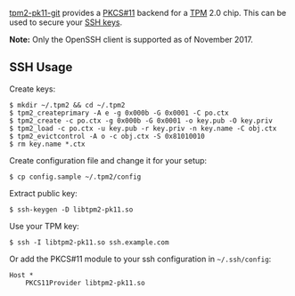 [tpm2-pk11-git](https://aur.archlinux.org/packages/tpm2-pk11-git/) provides a [PKCS#11](https://github.com/irtimmer/tpm2-pk11) backend for a [TPM](/index.php/Trusted_Platform_Module "Trusted Platform Module") 2.0 chip. This can be used to secure your [SSH keys](/index.php/SSH_keys "SSH keys").

**Note:** Only the OpenSSH client is supported as of November 2017.

## SSH Usage

Create keys:

```
$ mkdir ~/.tpm2 && cd ~/.tpm2
$ tpm2_createprimary -A e -g 0x000b -G 0x0001 -C po.ctx
$ tpm2_create -c po.ctx -g 0x000b -G 0x0001 -o key.pub -O key.priv
$ tpm2_load -c po.ctx -u key.pub -r key.priv -n key.name -C obj.ctx
$ tpm2_evictcontrol -A o -c obj.ctx -S 0x81010010
$ rm key.name *.ctx

```

Create configuration file and change it for your setup:

```
$ cp config.sample ~/.tpm2/config

```

Extract public key:

```
$ ssh-keygen -D libtpm2-pk11.so

```

Use your TPM key:

```
$ ssh -I libtpm2-pk11.so ssh.example.com

```

Or add the PKCS#11 module to your ssh configuration in `~/.ssh/config`:

```
Host *
    PKCS11Provider libtpm2-pk11.so

```